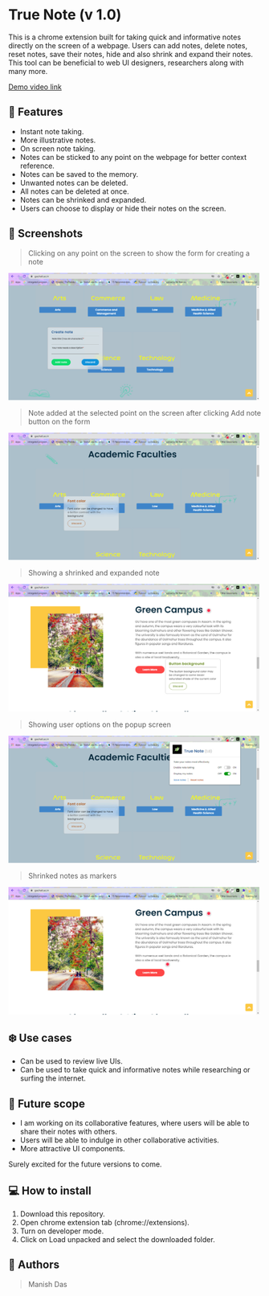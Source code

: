 # True Note (v 1.0)

This is a chrome extension built for taking quick and informative notes directly on the screen of a webpage. Users can add notes, delete notes, reset notes, save their notes, hide and also shrink and expand their notes. This tool can be beneficial to web UI designers, researchers along with many more. 

[Demo video link](https://youtu.be/yqs66B5_Wvw)

## :star2: Features
* Instant note taking.
* More illustrative notes.
* On screen note taking.
* Notes can be sticked to any point on the webpage for better context reference.
* Notes can be saved to the memory.
* Unwanted notes can be deleted.
* All notes can be deleted at once.
* Notes can be shrinked and expanded.
* Users can choose to display or hide their notes on the screen.

## :eyes: Screenshots
> Clicking on any point on the screen to show the form for creating a note<br>
<img src="./demo_images/Display_form.jpg" alt="display_form" width="500px">

>Note added at the selected point on the screen after clicking Add note button on the form<br>
<img src="./demo_images/Added_note.jpg" alt="shrinked_notes" width="500px">

>Showing a shrinked and expanded note<br>
<img src="./demo_images/Added_note2.jpg" alt="added_notes" width="500px">

>Showing user options on the popup screen<br>
<img src="./demo_images/Display_note_option.jpg" alt="popup" width="500px">

>Shrinked notes as markers<br>
<img src="./demo_images/Shrink_notes.jpg" alt="shrinked_notes" width="500px">


## :snowflake: Use cases
* Can be used to review live UIs.
* Can be used to take quick and informative notes while researching or surfing the internet.

## :sunflower: Future scope
* I am working on its collaborative features, where users will be able to share their notes with others.
* Users will be able to indulge in other collaborative activities.
* More attractive UI components.

Surely excited for the future versions to come.


## :computer: How to install
1. Download this repository.
2. Open chrome extension tab (chrome://extensions).
3. Turn on developer mode.
4. Click on Load unpacked and select the downloaded folder.

## :construction_worker: Authors
> Manish Das


